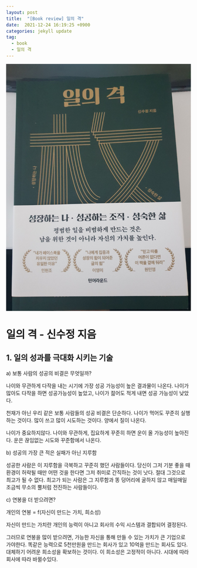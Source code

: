 ```yaml
---
layout: post
title:  "[Book review] 일의 격"
date:  2021-12-24 16:19:25 +0900 
categories: jekyll update
tag:
  - book
  - 일의 격
---
```


![](./2021-12-24_book.jpg)

# 일의 격 - 신수정 지음

## 1. 일의 성과를 극대화 시키는 기술

a) 보통 사람의 성공의 비결은 무엇일까?

나이와 무관하게 다작을 내는 시기에 가장 성공 가능성이 높은 결과물이 나온다. 나이가 많아도 다작을 하면 성공가능성이 높았고, 나이가 젊어도 적게 내면 성공 가능성이 낮았다.

천재가 아닌 우리 같은 보통 사람들의 성공 비결은 단순하다. 나이가 먹어도 꾸준히 실행하는 것이다. 많이 쓰고 많이 시도하는 것이다. 양에서 질이 나온다.

나이가 중요하지않다. 나이와 무관하게, 집요하게 꾸준히 하면 운이 올 가능성이 높아진다. 운은 끊임없는 시도와 꾸준함에서 나온다.

b) 성공의 가장 큰 적은 실패가 아닌 지루함

성공한 사람은 이 지루함을 극복하고 꾸준히 했던 사람들이다. 당신이 그저 기분 좋을 때 환경이 허락될 때만 어떤 것을 한다면 그저 취미로 간직하는 것이 낫다. 절대 그것으로 최고가 될 수 없다. 최고가 되는 사람은 그 지루함과 똥 덩어리에 굴하지 않고 매일매일 조금씩 무소의 뿔처럼 전진하는 사람들이다.

c) 연봉을 더 받으려면?

개인의 연봉 = f(자신이 만드는 가치, 희소성)

자신이 만드는 가치란 개인의 능력이 아니고 회사의 수익 시스템과 결합되어 결정된다.

그러므로 연봉을 많이 받으려면, 가능한 자신을 통해 만들 수 있는 가치가 큰 기업으로 가야한다. 똑같은 능력으로 5천만원을 만드는 회사가 있고 10억을 만드는 회사도 있다. 대체하기 어려운 희소성을 확보하는 것이다. 이 희소성은 고정적이 아니다. 시대에 따라 회사에 따라 바뀔수있다.